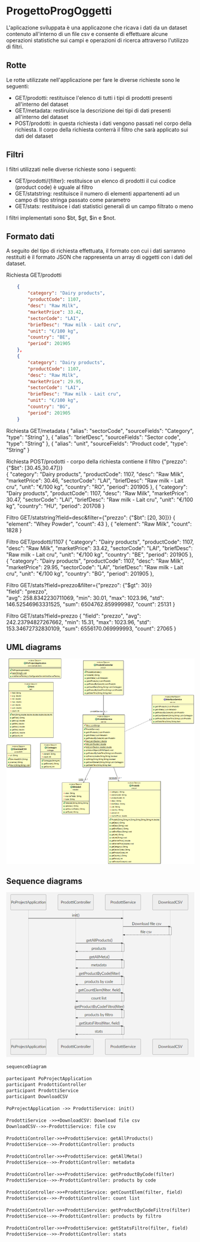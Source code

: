 # ProgettoProgOggetti
L'aplicazione sviluppata è una applicazone che ricava i dati da un dataset contenuto all'interno di un file csv e consente di effettuare alcune operazioni statistiche sui campi e operazioni di ricerca attraverso l'utilizzo di filtri. 

## Rotte 
Le rotte utilizzate nell'applicazione per fare le diverse richieste sono le seguenti:
- GET/prodotti: restituisce l'elenco di tutti i tipi di prodotti presenti all'interno del dataset
- GET/metadata: restiruisce la descrizione dei tipi di dati presenti all'interno del dataset
- POST/prodotti: in questa richiesta i dati vengono passati nel corpo della richiesta. Il corpo della richiesta conterrà il filtro che     sarà applicato sui dati del dataset 

## Filtri
I filtri utilizzati nelle diverse richieste sono i seguenti:
- GET/prodotti/{filter}: restituisce un elenco di prodotti il cui codice (product code) è uguale al filtro
- GET/statstring: restituisce il numero di elementi appartenenti ad un campo di tipo stringa passato come parametro
- GET/stats: restituisce i dati statistici generali di un campo filtrato o meno

I filtri implementati sono $bt, $gt, $in e $not.

## Formato dati 
A seguito del tipo di richiesta effettuata, il formato con cui i dati sarranno restituiti è il formato JSON che rappresenta un array di oggetti con i dati del dataset. 

Richiesta GET/prodotti
```json
    {
        "category": "Dairy products",
        "productCode": 1107,
        "desc": "Raw Milk",
        "marketPrice": 33.42,
        "sectorCode": "LAI",
        "briefDesc": "Raw milk - Lait cru",
        "unit": "€/100 kg",
        "country": "BE",
        "period": 201905
    },
    {
        "category": "Dairy products",
        "productCode": 1107,
        "desc": "Raw Milk",
        "marketPrice": 29.95,
        "sectorCode": "LAI",
        "briefDesc": "Raw milk - Lait cru",
        "unit": "€/100 kg",
        "country": "BG",
        "period": 201905
    }
```

Richiesta GET/metadata
    {
        "alias": "sectorCode",
        "sourceFields": "Category",
        "type": "String"
    },
    {
        "alias": "briefDesc",
        "sourceFields": "Sector code",
        "type": "String"
    },
    {
        "alias": "unit",
        "sourceFields": "Product code",
        "type": "String"
    }
    
Richiesta POST/prodotti - corpo della richiesta contiene il filtro {"prezzo": {"$bt": [30.45,30.47]}}    
    {
        "category": "Dairy products",
        "productCode": 1107,
        "desc": "Raw Milk",
        "marketPrice": 30.46,
        "sectorCode": "LAI",
        "briefDesc": "Raw milk - Lait cru",
        "unit": "€/100 kg",
        "country": "RO",
        "period": 201905
    },
    {
        "category": "Dairy products",
        "productCode": 1107,
        "desc": "Raw Milk",
        "marketPrice": 30.47,
        "sectorCode": "LAI",
        "briefDesc": "Raw milk - Lait cru",
        "unit": "€/100 kg",
        "country": "HU",
        "period": 201708
    }

Filtro GET/statstring?field=desc&filter={"prezzo": {"$bt": [20, 30]}}
    {
        "element": "Whey Powder",
        "count": 43
    },
    {
        "element": "Raw Milk",
        "count": 1828
    }
    
Filtro GET/prodotti/1107
    {
        "category": "Dairy products",
        "productCode": 1107,
        "desc": "Raw Milk",
        "marketPrice": 33.42,
        "sectorCode": "LAI",
        "briefDesc": "Raw milk - Lait cru",
        "unit": "€/100 kg",
        "country": "BE",
        "period": 201905
    },
    {
        "category": "Dairy products",
        "productCode": 1107,
        "desc": "Raw Milk",
        "marketPrice": 29.95,
        "sectorCode": "LAI",
        "briefDesc": "Raw milk - Lait cru",
        "unit": "€/100 kg",
        "country": "BG",
        "period": 201905
    },

Filtro GET/stats?field=prezzo&filter={"prezzo": {"$gt": 30}}   
    "field": "prezzo",                          
    "avg": 258.8342230711069,
    "min": 30.01,
    "max": 1023.96,
    "std": 146.52546963331525,
    "sum": 6504762.859999987,
    "count": 25131
}

Filtro GET/stats?field=prezzo
{
    "field": "prezzo",
    "avg": 242.23794827267662,
    "min": 15.31,
    "max": 1023.96,
    "std": 153.34672732830109,
    "sum": 6556170.069999993,
    "count": 27065
}


## UML diagrams
![UML](https://github.com/marcoamt/ProgettoProgOggetti/blob/master/POProject/src/main/java/UML.png)



## Sequence diagrams
![UML](https://github.com/marcoamt/ProgettoProgOggetti/blob/master/POProject/src/main/java/sequencediagram.png)
```mermaid
sequenceDiagram

partecipant PoProjectApplication
participant ProdottiController
participant ProdottiService
participant DownloadCSV

PoProjectApplication ->> ProdottiService: init()

ProdottiService ->>+DownloadCSV: Download file csv
DownloadCSV-->>-ProdottiService: file csv

ProdottiController->>+ProdottiService: getAllProducts()
ProdottiService-->>-ProdottiController: products

ProdottiController->>+ProdottiService: getAllMeta()
ProdottiService-->>-ProdottiController: metadata

ProdottiController->>+ProdottiService: getProductByCode(filter)
ProdottiService-->>-ProdottiController: products by code

ProdottiController->>+ProdottiService: getCountElem(filter, field)
ProdottiService-->>-ProdottiController: count list

ProdottiController->>+ProdottiService: getProductByCodeFiltro(filter)
ProdottiService-->>-ProdottiController: products by filtro

ProdottiController->>+ProdottiService: getStatsFiltro(filter, field)
ProdottiService-->>-ProdottiController: stats
